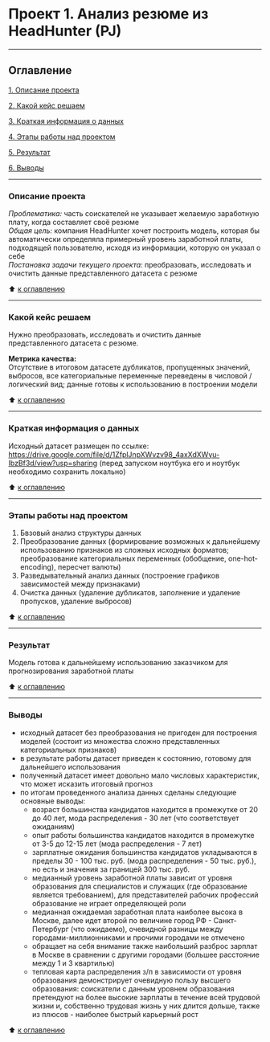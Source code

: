 # Проект 1. Анализ резюме из HeadHunter (PJ)
---
## Оглавление
[1. Описание проекта](https://github.com/OlgaKopaneva/Resume_HH_/blob/main/README.md#Описание-проекта)

[2. Какой кейс решаем](https://github.com/OlgaKopaneva/Resume_HH_/blob/main/README.md#Какой-кейс-решаем)

[3. Краткая информация о данных](https://github.com/OlgaKopaneva/Resume_HH_/blob/main/README.md#Краткая-информация-о-данных)

[4. Этапы работы над проектом](https://github.com/OlgaKopaneva/Resume_HH_/blob/main/README.md#Этапы-работы-над-проектом)

[5. Результат](https://github.com/OlgaKopaneva/Resume_HH_/blob/main/README.md#Результат)

[6. Выводы](https://github.com/OlgaKopaneva/Resume_HH_/blob/main/README.md#Выводы)

---

### Описание проекта
*Проблематика:* часть соискателей не указывает желаемую заработную плату, когда составляет своё резюме  
*Общая цель:* компания HeadHunter хочет построить модель, которая бы автоматически определяла примерный уровень заработной платы, подходящей пользователю, исходя из информации, которую он указал о себе  
*Постановка задачи текущего проекта:* преобразовать, исследовать и очистить данные представленного датасета с резюме 


:arrow_up: [к оглавлению](https://github.com/OlgaKopaneva/Resume_HH_/blob/main/README.md#Оглавление)

---
### Какой кейс решаем
Нужно преобразовать, исследовать и очистить данные представленного датасета с резюме.

**Метрика качества:**  
Отсутствие в итоговом датасете дубликатов, пропущенных значений, выбросов, все категориальные переменные переведены в числовой / логический вид; данные готовы к использованию в построении модели


:arrow_up: [к оглавлению](https://github.com/OlgaKopaneva/Resume_HH_/blob/main/README.md#Оглавление)

---
### Краткая информация о данных
Исходный датасет размещен по ссылке: https://drive.google.com/file/d/1ZfplJnpXWvzv98_4axXdXWyu-IbzBf3d/view?usp=sharing (перед запуском ноутбука его и ноутбук необходимо сохранить локально)

:arrow_up: [к оглавлению](https://github.com/OlgaKopaneva/Resume_HH_/blob/main/README.md#Оглавление)

---
### Этапы работы над проектом
1. Бвзовый анализ структуры данных 
2. Преобразование данных (формирование возможных к дальнейшему использованию признаков из сложных исходных форматов; преобразование категориальных переменных (обобщение, one-hot-encoding), пересчет валюты)
3. Разведывательный анализ данных (построение графиков зависимостей между признаками)
4. Очистка данных (удаление дубликатов, заполнение и удаление пропусков, удаление выбросов)

:arrow_up: [к оглавлению](https://github.com/OlgaKopaneva/Resume_HH_/blob/main/README.md#Оглавление)

---
### Результат
Модель готова к дальнейшему использованию заказчиком для прогнозирования заработной платы

:arrow_up: [к оглавлению](https://github.com/OlgaKopaneva/Resume_HH_/blob/main/README.md#Оглавление)

---
### Выводы
- исходный датасет без преобразования не пригоден для построения моделей (состоит из множества сложно представленных категориальных признаков)  
- в результате работы датасет приведен к состоянию, готовому для дальнейшего использования  
- полученный датасет имеет довольно мало числовых характеристик, что может исказить итоговый прогноз
- по итогам проведенного анализа данных сделаны следующие основные выводы:
    * возраст большинства кандидатов находится в промежутке от 20 до 40 лет, мода распределения - 30 лет (что соответствует ожиданиям)
    * опыт работы большинства кандидатов находится в промежутке от 3-5 до 12-15 лет (мода распределения - 7 лет)
    * зарплатные ожидания большинства кандидатов укладываются в пределы 30 - 100 тыс. руб. (мода распределения - 50 тыс. руб.), но есть и значения за границей 300 тыс. руб.
    * медианный уровень заработной платы зависит от уровня образования для специалистов и служащих (где образование является требованием), для представителей рабочих профессий образование не играет определяющей роли
    * медианная ожидаемая заработная плата наиболее высока в Москве, далее идет второй по величине город РФ - Санкт-Петербург (что ожидаемо), очевидной разницы между городами-миллионниками и прочими городами не отмечено
    * обращает на себя внимание также наибольший разброс зарплат в Москве в сравнении с другими городами (большее расстояние между 1 и 3 квартилью)
    * тепловая карта распределения з/п в зависимости от уровня образования демонстрирует очевидную пользу высшего образования: соискатели с данным уровнем образования претендуют на более высокие зарплаты в течение всей трудовой жизни и, собственно трудовая жизнь у них длится дольше, также из плюсов - наиболее быстрый карьерный рост


:arrow_up: [к оглавлению](https://github.com/OlgaKopaneva/Resume_HH_/blob/main/README.md#Оглавление)
